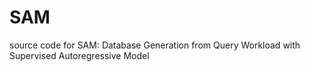 # SAM
source code for SAM: Database Generation from Query Workload with Supervised Autoregressive Model


